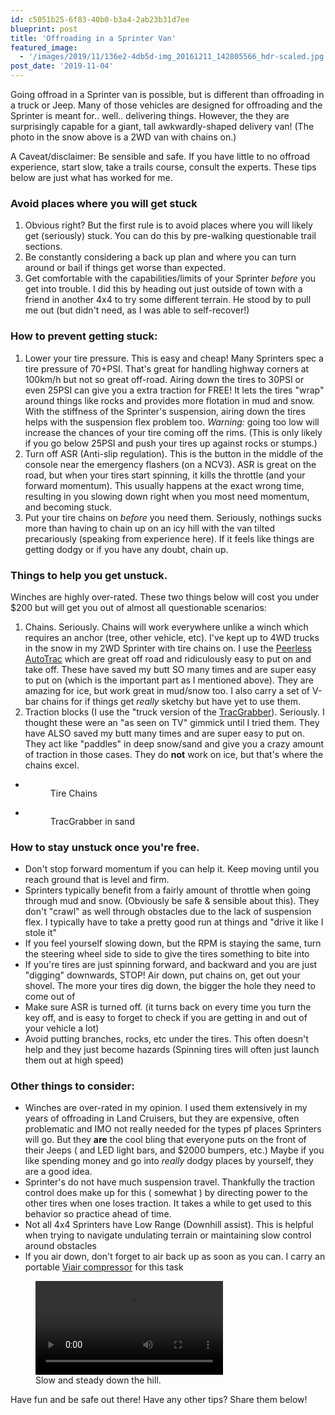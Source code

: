 ```yaml
---
id: c5051b25-6f83-40b0-b3a4-2ab23b31d7ee
blueprint: post
title: 'Offroading in a Sprinter Van'
featured_image:
  - '/images/2019/11/136e2-4db5d-img_20161211_142805566_hdr-scaled.jpg'
post_date: '2019-11-04'
---
```

<!-- wp:paragraph -->
<p>Going offroad in a Sprinter van is possible, but is different than offroading in a truck or Jeep. Many of those vehicles are designed for offroading and the Sprinter is meant for.. well.. delivering things.  However, the they are surprisingly capable for a giant, tall awkwardly-shaped delivery van! (The photo in the snow above is a 2WD van with chains on.)</p>
<!-- /wp:paragraph -->

<!-- wp:paragraph -->
<p>A Caveat/disclaimer:  Be sensible and safe. If you have little to no offroad experience, start slow, take a trails course, consult the experts. These tips below are just what has worked for me.</p>
<!-- /wp:paragraph -->

<!-- wp:heading {"level":3} -->
<h3>Avoid places where you will get stuck</h3>
<!-- /wp:heading -->

<!-- wp:list {"ordered":true} -->
<ol><li>Obvious right? But the first rule is to avoid places where you will likely get (seriously) stuck.  You can do this by pre-walking questionable trail sections.  </li><li>Be constantly considering  a back up plan and where you can turn around or bail if things get worse than expected.</li><li>Get comfortable with the capabilities/limits of your Sprinter <em>before</em> you get into trouble.  I did this by heading out just outside of town with a friend in another 4x4 to try some different terrain. He stood by to pull me out (but didn't need, as I was able to self-recover!)</li></ol>
<!-- /wp:list -->

<!-- wp:heading {"level":3} -->
<h3>How to prevent getting stuck:</h3>
<!-- /wp:heading -->

<!-- wp:list {"ordered":true} -->
<ol><li>Lower your tire pressure. This is easy and cheap!  Many Sprinters spec a tire pressure of 70+PSI.  That's great for handling highway corners at 100km/h but not so great off-road.  Airing down the tires to 30PSI or even 25PSI can give you a extra traction for FREE! It lets the tires "wrap" around things like rocks and provides more flotation in mud and snow.  With the stiffness of the Sprinter's suspension, airing down the tires helps with the suspension flex problem too. <em>Warning:</em> going too low will increase the chances of your tire coming off the rims. (This is only likely if you go below 25PSI and push your tires up against rocks or stumps.)</li><li>Turn off ASR (Anti-slip regulation). This is the button in the middle of the console near the emergency flashers (on a NCV3). ASR is great on the road, but when your tires start spinning, it kills the throttle (and your forward momentum). This usually happens at the exact wrong time, resulting in you slowing down right when you most need momentum, and becoming stuck. </li><li>Put your tire chains on <em>before</em> you need them. Seriously, nothings sucks more than having to chain up on an icy hill with the van tilted precariously (speaking from experience here).  If it feels like things are getting dodgy or if you have any doubt, chain up. </li></ol>
<!-- /wp:list -->

<!-- wp:heading {"level":3} -->
<h3>Things to help you get unstuck.</h3>
<!-- /wp:heading -->

<!-- wp:paragraph -->
<p>Winches are highly over-rated. These two things below will cost you under $200 but will get you out of almost all questionable scenarios: </p>
<!-- /wp:paragraph -->

<!-- wp:list {"ordered":true} -->
<ol><li>Chains.  Seriously. Chains will work everywhere unlike a winch which requires an anchor (tree, other vehicle, etc). I've kept up to 4WD trucks in the snow in my 2WD Sprinter with tire chains on.  I use the <a href="https://www.peerlesschain.com/brands/traction-product-choices/auto-trac/">Peerless AutoTrac</a> which are great off road and ridiculously easy to put on and take off. These have saved my butt SO many times and are super easy to put on (which is the important part as I mentioned above).  They are amazing for ice, but work great in mud/snow too. I also carry a set of V-bar chains for if things get <em>really </em>sketchy but have yet to use them. </li><li>Traction blocks (I use the "truck version of the <a href="https://www.tracgrabber.com/">TracGrabber</a>).  Seriously. I thought these were an "as seen on TV" gimmick until I tried them. They have ALSO saved my butt many times and are super easy to put on.  They act like "paddles" in deep snow/sand and give you a crazy amount of traction in those cases. They do <strong>not</strong> work on ice, but that's where the chains excel. </li></ol>
<!-- /wp:list -->

<!-- wp:gallery {"ids":["34","35"]} -->
<ul class="wp-block-gallery columns-2 is-cropped"><li class="blocks-gallery-item"><figure><img src="/images/2020/12/774aa-80f83-img_20161211_132139425_hdr-1.jpg?w=576&amp;h=1024" alt="" data-id="34" data-link="https://doubleohsevan.mystagingwebsite.com/?attachment_id=34" class="wp-image-34" /><figcaption>Tire Chains</figcaption></figure></li><li class="blocks-gallery-item"><figure><img src="/images/2020/12/21541-5ab0f-img_20161111_161642633.jpg?w=576&amp;h=1024" alt="" data-id="35" data-link="https://doubleohsevan.mystagingwebsite.com/?attachment_id=35" class="wp-image-35" /><figcaption>TracGrabber in sand</figcaption></figure></li></ul>
<!-- /wp:gallery -->

<!-- wp:heading {"level":3} -->
<h3>How to stay unstuck once you're free.</h3>
<!-- /wp:heading -->

<!-- wp:list -->
<ul><li>Don't stop forward momentum if you can help it.  Keep moving until you reach ground that is level and firm.</li><li>Sprinters typically benefit from a fairly amount of throttle when going through mud and snow. (Obviously be safe &amp; sensible about this). They don't "crawl" as well through obstacles due to the lack of suspension flex. I typically have to take a pretty good run at things and "drive it like I stole it"</li><li>If you feel yourself slowing down, but the RPM is staying the same, turn the steering wheel side to side to give the tires something to bite into</li><li>If you're tires are just spinning forward, and backward and you are just "digging" downwards, STOP! Air down, put chains on, get out your shovel. The more your tires dig down, the bigger the hole they need to come out of</li><li>Make sure ASR is turned off. (it turns back on every time you turn the key off, and is easy to forget to check if you are getting in and out of your vehicle a lot)</li><li>Avoid putting branches, rocks, etc under the tires.  This often doesn't help and they just become hazards (Spinning tires will often just launch them out at high speed)</li></ul>
<!-- /wp:list -->

<!-- wp:heading {"level":3} -->
<h3>Other things to consider:</h3>
<!-- /wp:heading -->

<!-- wp:list -->
<ul><li>Winches are over-rated in my opinion. I used them extensively in my years of offroading in Land Cruisers, but they are expensive, often problematic and IMO not really needed for the types pf places Sprinters will go. But they <strong>are</strong> the cool bling that everyone puts on the front of their Jeeps ( and LED light bars, and $2000 bumpers,  etc.) Maybe if you like spending money and go into <em>really</em> dodgy places by yourself, they are a good idea.</li><li>Sprinter's do not have much suspension travel. Thankfully the traction control does make up for this ( somewhat ) by directing power to the other tires when one loses traction. It takes a while to get used to this behavior so practice ahead of time. </li><li> Not all 4x4 Sprinters have Low Range (Downhill assist).  This is helpful when trying to navigate undulating terrain or maintaining slow control around obstacles</li><li>If you air down, don't forget to air back up as soon as you can.  I carry an portable <a href="https://www.viaircorp.com/portables">Viair compressor</a> for this task</li></ul>
<!-- /wp:list -->

<!-- wp:video {"autoplay":false,"id":36,"loop":false,"muted":false,"src":"https://doubleohsevan.mystagingwebsite.com/wp-content/uploads/2019/11/VID_29901021_083526_358.mp4"} -->
<figure class="wp-block-video"><video controls src="https://doubleohsevan.mystagingwebsite.com/wp-content/uploads/2019/11/VID_29901021_083526_358.mp4"></video><figcaption>Slow and steady down the hill.</figcaption></figure>
<!-- /wp:video -->

<!-- wp:paragraph -->
<p>Have fun and be safe out there! Have any other tips? Share them below!</p>
<!-- /wp:paragraph -->